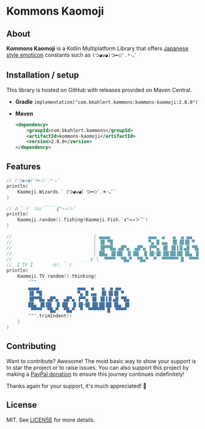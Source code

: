 # Kommons Kaomoji

## About

**Kommons Kaomoji** is a Kotlin Multiplatform Library that offers
[Japanese style emoticon](https://en.wikipedia.org/wiki/Emoticon#Japanese_style) constants such as `(つ◕౪◕)つ━☆ﾟ.*･｡ﾟ`

## Installation / setup

This library is hosted on GitHub with releases provided on Maven Central.

* **Gradle** `implementation("com.bkahlert.kommons:kommons-kaomoji:2.8.0")`

* **Maven**
  ```xml
  <dependency>
      <groupId>com.bkahlert.kommons</groupId>
      <artifactId>kommons-kaomoji</artifactId>
      <version>2.8.0</version>
  </dependency>
  ```

## Features

```kotlin
// (つ◕౪◕)つ━☆ﾟ.*･｡ﾟ
println(
    Kaomoji.Wizards.`（つ◕౪◕）つ━☆ﾟ․＊･｡ﾟ`
)

// ᕕ ˘ ▽` )o/￣￣￣❮°«⠶＞˝
println(
    Kaomoji.random().fishing(Kaomoji.Fish.`❮°«⠶＞˝`)
)

//                              ⎛ ▄▄▄▄              ▄▄▄  ▄   ▄  ▄ ▄▄    ⎞
//                              ⎜ ▐█ ▀█             ▀▄ █ ▄▄  █▌▐█▐█ ▀   ⎟
//                              ⎜ ▐█▀▀█▄ ▄█▀▄  ▄█▀▄ ▐▀▀▄ ▐█ ▐█▐▐▌▄█ ▀█▄ ⎟
//                              ⎜ ██▄ ▐█▐█▌ ▐▌▐█▌ ▐▌▐█•█▌▐█▌██▐█▌▐█▄ ▐█ ⎟
//                         ̣ ˱ ❨ ⎝  ▀▀▀▀  ▀█▄▀  ▀█▄▀  ▀  ▀▀▀▀▀▀ █  ▀▀▀▀  ⎠
// 【 TV 】      -o(.￣ )
println(
    Kaomoji.TV.random().thinking(
        """
        ▄▄▄▄              ▄▄▄  ▄   ▄  ▄ ▄▄ 
        ▐█ ▀█             ▀▄ █ ▄▄  █▌▐█▐█ ▀
        ▐█▀▀█▄ ▄█▀▄  ▄█▀▄ ▐▀▀▄ ▐█ ▐█▐▐▌▄█ ▀█▄
        ██▄ ▐█▐█▌ ▐▌▐█▌ ▐▌▐█•█▌▐█▌██▐█▌▐█▄ ▐█
         ▀▀▀▀  ▀█▄▀  ▀█▄▀  ▀  ▀▀▀▀▀▀ █  ▀▀▀▀ 
        """.trimIndent()
    )
)
```

## Contributing

Want to contribute?
Awesome!
The most basic way to show your support is to star the project or to raise issues.
You can also support this project by making a [PayPal donation](https://www.paypal.me/bkahlert) to ensure this journey continues indefinitely!

Thanks again for your support, it's much appreciated! :pray:

## License

MIT. See [LICENSE](../LICENSE) for more details.
